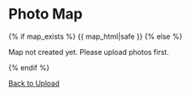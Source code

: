 
<!-- templates/map.html (新規作成) -->
<!DOCTYPE html>
<html lang="en">

<head>
    <meta charset="UTF-8">
    <meta name="viewport" content="width=device-width, initial-scale=1.0">
    <title>Photo Map</title>
</head>

<body>
    <h1>Photo Map</h1>
    <div id="map">
        {% if map_exists %}
        {{ map_html|safe }}
        {% else %}
        <p>Map not created yet. Please upload photos first.</p>
        {% endif %}
    </div>
    <p><a href="/">Back to Upload</a></p>
</body>

</html>